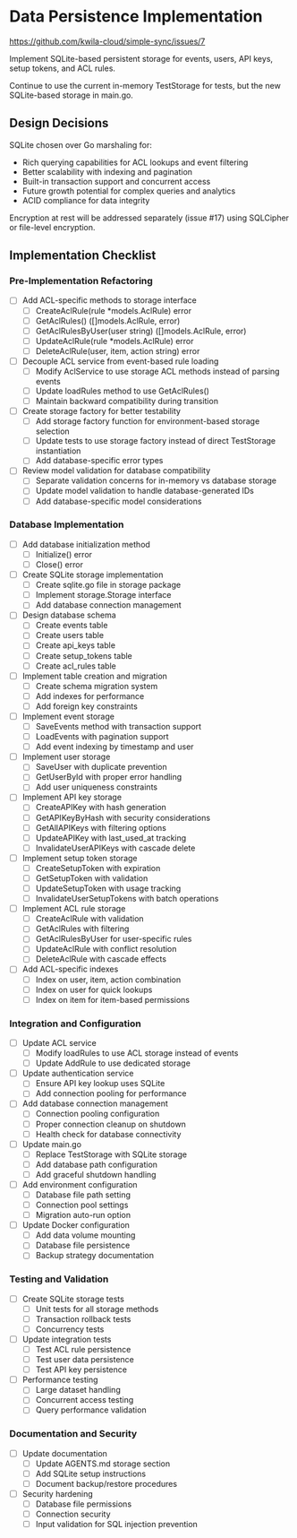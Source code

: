 # Data Persistence Implementation

https://github.com/kwila-cloud/simple-sync/issues/7

Implement SQLite-based persistent storage for events, users, API keys, setup tokens, and ACL rules.

Continue to use the current in-memory TestStorage for tests, but the new SQLite-based storage in main.go.

## Design Decisions

SQLite chosen over Go marshaling for:
- Rich querying capabilities for ACL lookups and event filtering
- Better scalability with indexing and pagination
- Built-in transaction support and concurrent access
- Future growth potential for complex queries and analytics
- ACID compliance for data integrity

Encryption at rest will be addressed separately (issue #17) using SQLCipher or file-level encryption.

## Implementation Checklist

### Pre-Implementation Refactoring
- [ ] Add ACL-specific methods to storage interface
  - [ ] CreateAclRule(rule *models.AclRule) error
  - [ ] GetAclRules() ([]models.AclRule, error)
  - [ ] GetAclRulesByUser(user string) ([]models.AclRule, error)
  - [ ] UpdateAclRule(rule *models.AclRule) error
  - [ ] DeleteAclRule(user, item, action string) error
- [ ] Decouple ACL service from event-based rule loading
  - [ ] Modify AclService to use storage ACL methods instead of parsing events
  - [ ] Update loadRules method to use GetAclRules()
  - [ ] Maintain backward compatibility during transition
- [ ] Create storage factory for better testability
  - [ ] Add storage factory function for environment-based storage selection
  - [ ] Update tests to use storage factory instead of direct TestStorage instantiation
  - [ ] Add database-specific error types
- [ ] Review model validation for database compatibility
  - [ ] Separate validation concerns for in-memory vs database storage
  - [ ] Update model validation to handle database-generated IDs
  - [ ] Add database-specific model considerations

### Database Implementation
- [ ] Add database initialization method
  - [ ] Initialize() error
  - [ ] Close() error
- [ ] Create SQLite storage implementation
  - [ ] Create sqlite.go file in storage package
  - [ ] Implement storage.Storage interface
  - [ ] Add database connection management
- [ ] Design database schema
  - [ ] Create events table
  - [ ] Create users table  
  - [ ] Create api_keys table
  - [ ] Create setup_tokens table
  - [ ] Create acl_rules table
- [ ] Implement table creation and migration
  - [ ] Create schema migration system
  - [ ] Add indexes for performance
  - [ ] Add foreign key constraints
- [ ] Implement event storage
  - [ ] SaveEvents method with transaction support
  - [ ] LoadEvents with pagination support
  - [ ] Add event indexing by timestamp and user
- [ ] Implement user storage
  - [ ] SaveUser with duplicate prevention
  - [ ] GetUserById with proper error handling
  - [ ] Add user uniqueness constraints
- [ ] Implement API key storage
  - [ ] CreateAPIKey with hash generation
  - [ ] GetAPIKeyByHash with security considerations
  - [ ] GetAllAPIKeys with filtering options
  - [ ] UpdateAPIKey with last_used_at tracking
  - [ ] InvalidateUserAPIKeys with cascade delete
- [ ] Implement setup token storage
  - [ ] CreateSetupToken with expiration
  - [ ] GetSetupToken with validation
  - [ ] UpdateSetupToken with usage tracking
  - [ ] InvalidateUserSetupTokens with batch operations
- [ ] Implement ACL rule storage
  - [ ] CreateAclRule with validation
  - [ ] GetAclRules with filtering
  - [ ] GetAclRulesByUser for user-specific rules
  - [ ] UpdateAclRule with conflict resolution
  - [ ] DeleteAclRule with cascade effects
- [ ] Add ACL-specific indexes
  - [ ] Index on user, item, action combination
  - [ ] Index on user for quick lookups
  - [ ] Index on item for item-based permissions

### Integration and Configuration
- [ ] Update ACL service
  - [ ] Modify loadRules to use ACL storage instead of events
  - [ ] Update AddRule to use dedicated storage
- [ ] Update authentication service
  - [ ] Ensure API key lookup uses SQLite
  - [ ] Add connection pooling for performance
- [ ] Add database connection management
  - [ ] Connection pooling configuration
  - [ ] Proper connection cleanup on shutdown
  - [ ] Health check for database connectivity
- [ ] Update main.go
  - [ ] Replace TestStorage with SQLite storage
  - [ ] Add database path configuration
  - [ ] Add graceful shutdown handling
- [ ] Add environment configuration
  - [ ] Database file path setting
  - [ ] Connection pool settings
  - [ ] Migration auto-run option
- [ ] Update Docker configuration
  - [ ] Add data volume mounting
  - [ ] Database file persistence
  - [ ] Backup strategy documentation

### Testing and Validation
- [ ] Create SQLite storage tests
  - [ ] Unit tests for all storage methods
  - [ ] Transaction rollback tests
  - [ ] Concurrency tests
- [ ] Update integration tests
  - [ ] Test ACL rule persistence
  - [ ] Test user data persistence
  - [ ] Test API key persistence
- [ ] Performance testing
  - [ ] Large dataset handling
  - [ ] Concurrent access testing
  - [ ] Query performance validation

### Documentation and Security
- [ ] Update documentation
  - [ ] Update AGENTS.md storage section
  - [ ] Add SQLite setup instructions
  - [ ] Document backup/restore procedures
- [ ] Security hardening
  - [ ] Database file permissions
  - [ ] Connection security
  - [ ] Input validation for SQL injection prevention
